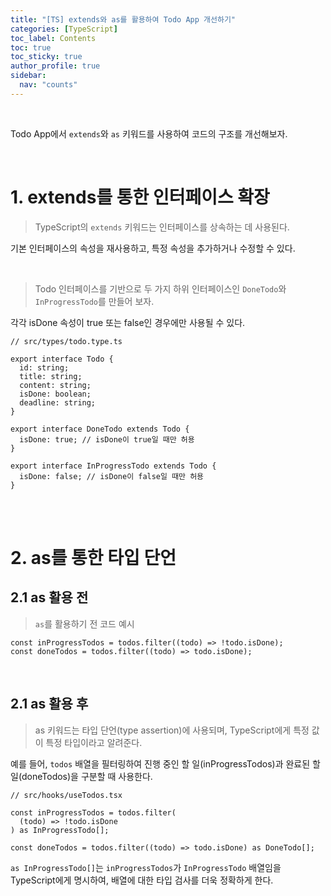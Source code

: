 ```yaml
---
title: "[TS] extends와 as를 활용하여 Todo App 개선하기"
categories: [TypeScript]
toc_label: Contents
toc: true
toc_sticky: true
author_profile: true
sidebar:
  nav: "counts"
---
```


<br>

Todo App에서 `extends`와 `as` 키워드를 사용하여 코드의 구조를 개선해보자.

<br>

# 1. extends를 통한 인터페이스 확장

> TypeScript의 `extends` 키워드는 인터페이스를 상속하는 데 사용된다.

기본 인터페이스의 속성을 재사용하고, 특정 속성을 추가하거나 수정할 수 있다.

<br>

> Todo 인터페이스를 기반으로 두 가지 하위 인터페이스인 `DoneTodo`와 `InProgressTodo`를 만들어 보자.

각각 isDone 속성이 true 또는 false인 경우에만 사용될 수 있다.

```tsx
// src/types/todo.type.ts

export interface Todo {
  id: string;
  title: string;
  content: string;
  isDone: boolean;
  deadline: string;
}

export interface DoneTodo extends Todo {
  isDone: true; // isDone이 true일 때만 허용
}

export interface InProgressTodo extends Todo {
  isDone: false; // isDone이 false일 때만 허용
}
```

<br><br>

# 2. as를 통한 타입 단언

## 2.1 as 활용 전

> `as`를 활용하기 전 코드 예시

```tsx
const inProgressTodos = todos.filter((todo) => !todo.isDone);
const doneTodos = todos.filter((todo) => todo.isDone);
```

<br>

## 2.1 as 활용 후

> as 키워드는 타입 단언(type assertion)에 사용되며, TypeScript에게 특정 값이 특정 타입이라고 알려준다.

예를 들어, `todos` 배열을 필터링하여 진행 중인 할 일(inProgressTodos)과 완료된 할 일(doneTodos)을 구분할 때 사용한다.

```tsx
// src/hooks/useTodos.tsx

const inProgressTodos = todos.filter(
  (todo) => !todo.isDone
) as InProgressTodo[];

const doneTodos = todos.filter((todo) => todo.isDone) as DoneTodo[];
```

`as InProgressTodo[]`는 `inProgressTodos`가 `InProgressTodo` 배열임을 TypeScript에게 명시하여, 배열에 대한 타입 검사를 더욱 정확하게 한다.

<br>
